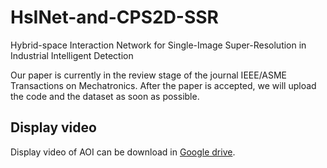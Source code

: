# HsINet-and-CPS2D-SSR
Hybrid-space Interaction Network for Single-Image Super-Resolution in Industrial Intelligent Detection

Our paper is currently in the review stage of the journal IEEE/ASME Transactions on Mechatronics. After the paper is accepted, we will upload the code and the dataset as soon as possible.

## Display video

Display video of AOI can be download in [Google drive](https://drive.google.com/file/d/1t9lYuHEtcLq7tLZAvvhHwoz3QlBH1nXg/view?usp=sharing).
